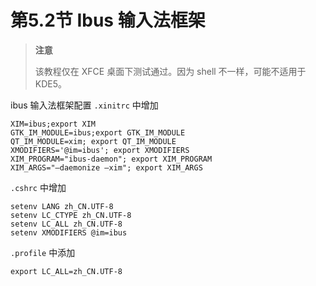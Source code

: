 # 第5.2节 Ibus 输入法框架

> **注意**
>
> 该教程仅在 XFCE 桌面下测试通过。因为 shell 不一样，可能不适用于 KDE5。

ibus 输入法框架配置 `.xinitrc` 中增加

```
XIM=ibus;export XIM
GTK_IM_MODULE=ibus;export GTK_IM_MODULE
QT_IM_MODULE=xim; export QT_IM_MODULE
XMODIFIERS='@im=ibus'; export XMODIFIERS
XIM_PROGRAM="ibus-daemon"; export XIM_PROGRAM
XIM_ARGS="–daemonize –xim"; export XIM_ARGS
```

`.cshrc` 中增加

```
setenv LANG zh_CN.UTF-8
setenv LC_CTYPE zh_CN.UTF-8
setenv LC_ALL zh_CN.UTF-8
setenv XMODIFIERS @im=ibus
```

`.profile` 中添加

```
export LC_ALL=zh_CN.UTF-8
```
